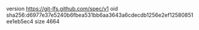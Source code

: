 version https://git-lfs.github.com/spec/v1
oid sha256:d6977e37e5240b6fbea531bb6aa3643a6cdecdb1256e2ef12580851ee1eb5ec4
size 4664
